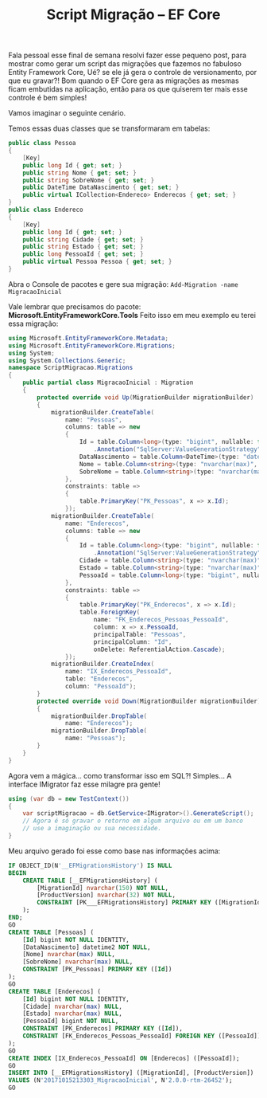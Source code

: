 ﻿---
title: "Script Migração – EF Core"
comments: false
excerpt_separator: "Ler mais"
categories:
  - CSharp
tags:
  - CSharp
  - EntityFrameworkCore
---

Fala pessoal esse final de semana resolvi fazer esse pequeno post, para mostrar como gerar um script das migrações que fazemos no fabuloso Entity Framework Core, Ué? se ele já gera o controle de versionamento, por que eu gravar?!
Bom quando o EF Core gera as migrações as mesmas ficam embutidas na aplicação, então para os que quiserem ter mais esse controle é bem simples!

Vamos imaginar o seguinte cenário.

Temos essas duas classes que se transformaram em tabelas:
```csharp
public class Pessoa
{
    [Key]
    public long Id { get; set; }
    public string Nome { get; set; }
    public string SobreNome { get; set; }
    public DateTime DataNascimento { get; set; }
    public virtual ICollection<Endereco> Enderecos { get; set; }
}
public class Endereco
{
    [Key]
    public long Id { get; set; }
    public string Cidade { get; set; }
    public string Estado { get; set; }
    public long PessoaId { get; set; }
    public virtual Pessoa Pessoa { get; set; }
} 
```

Abra o Console de pacotes e gere sua migração:
```Add-Migration -name MigracaoInicial```

Vale lembrar que precisamos do pacote: **Microsoft.EntityFrameworkCore.Tools**
Feito isso em meu exemplo eu terei essa migração:

```csharp
using Microsoft.EntityFrameworkCore.Metadata;
using Microsoft.EntityFrameworkCore.Migrations;
using System;
using System.Collections.Generic;
namespace ScriptMigracao.Migrations
{
    public partial class MigracaoInicial : Migration
    {
        protected override void Up(MigrationBuilder migrationBuilder)
        {
            migrationBuilder.CreateTable(
                name: "Pessoas",
                columns: table => new
                {
                    Id = table.Column<long>(type: "bigint", nullable: false)
                        .Annotation("SqlServer:ValueGenerationStrategy", SqlServerValueGenerationStrategy.IdentityColumn),
                    DataNascimento = table.Column<DateTime>(type: "datetime2", nullable: false),
                    Nome = table.Column<string>(type: "nvarchar(max)", nullable: true),
                    SobreNome = table.Column<string>(type: "nvarchar(max)", nullable: true)
                },
                constraints: table =>
                {
                    table.PrimaryKey("PK_Pessoas", x => x.Id);
                });
            migrationBuilder.CreateTable(
                name: "Enderecos",
                columns: table => new
                {
                    Id = table.Column<long>(type: "bigint", nullable: false)
                        .Annotation("SqlServer:ValueGenerationStrategy", SqlServerValueGenerationStrategy.IdentityColumn),
                    Cidade = table.Column<string>(type: "nvarchar(max)", nullable: true),
                    Estado = table.Column<string>(type: "nvarchar(max)", nullable: true),
                    PessoaId = table.Column<long>(type: "bigint", nullable: false)
                },
                constraints: table =>
                {
                    table.PrimaryKey("PK_Enderecos", x => x.Id);
                    table.ForeignKey(
                        name: "FK_Enderecos_Pessoas_PessoaId",
                        column: x => x.PessoaId,
                        principalTable: "Pessoas",
                        principalColumn: "Id",
                        onDelete: ReferentialAction.Cascade);
                });
            migrationBuilder.CreateIndex(
                name: "IX_Enderecos_PessoaId",
                table: "Enderecos",
                column: "PessoaId");
        }
        protected override void Down(MigrationBuilder migrationBuilder)
        {
            migrationBuilder.DropTable(
                name: "Enderecos");
            migrationBuilder.DropTable(
                name: "Pessoas");
        }
    }
}
```

Agora vem a mágica… como transformar isso em SQL?!
Simples…
A interface IMigrator faz esse milagre pra gente!

```csharp
using (var db = new TestContext())
{
    var scriptMigracao = db.GetService<IMigrator>().GenerateScript();
    // Agora é só gravar o retorno em algum arquivo ou em um banco
    // use a imaginação ou sua necessidade.
}
```

Meu arquivo gerado foi esse como base nas informações acima:

```sql
IF OBJECT_ID(N'__EFMigrationsHistory') IS NULL
BEGIN
    CREATE TABLE [__EFMigrationsHistory] (
        [MigrationId] nvarchar(150) NOT NULL,
        [ProductVersion] nvarchar(32) NOT NULL,
        CONSTRAINT [PK___EFMigrationsHistory] PRIMARY KEY ([MigrationId])
    );
END;
GO
CREATE TABLE [Pessoas] (
    [Id] bigint NOT NULL IDENTITY,
    [DataNascimento] datetime2 NOT NULL,
    [Nome] nvarchar(max) NULL,
    [SobreNome] nvarchar(max) NULL,
    CONSTRAINT [PK_Pessoas] PRIMARY KEY ([Id])
);
GO
CREATE TABLE [Enderecos] (
    [Id] bigint NOT NULL IDENTITY,
    [Cidade] nvarchar(max) NULL,
    [Estado] nvarchar(max) NULL,
    [PessoaId] bigint NOT NULL,
    CONSTRAINT [PK_Enderecos] PRIMARY KEY ([Id]),
    CONSTRAINT [FK_Enderecos_Pessoas_PessoaId] FOREIGN KEY ([PessoaId]) REFERENCES [Pessoas] ([Id]) ON DELETE CASCADE
);
GO
CREATE INDEX [IX_Enderecos_PessoaId] ON [Enderecos] ([PessoaId]);
GO
INSERT INTO [__EFMigrationsHistory] ([MigrationId], [ProductVersion])
VALUES (N'20171015213303_MigracaoInicial', N'2.0.0-rtm-26452');
GO
``` 